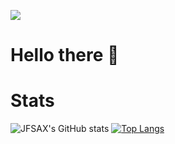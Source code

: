 <!-- ![](https://komarev.com/ghpvc/?username=jfsax&color=pink&style=flat) -->
![](https://i.imgur.com/hnPS0oF.png)
# Hello there 👋

# Stats
![JFSAX's GitHub stats](https://github-readme-stats.vercel.app/api?username=jfsax&show_icons=true&theme=dracula) [![Top Langs](https://github-readme-stats.vercel.app/api/top-langs/?username=jfsax&layout=compact&theme=dracula)](https://github.com/jfsax/github-readme-stats)

<!--
**jfsax/jfsax** is a ✨ _special_ ✨ repository because its `README.md` (this file) appears on your GitHub profile.

Here are some ideas to get you started:

- 🔭 I’m currently working on ...
- 🌱 I’m currently learning ...
- 👯 I’m looking to collaborate on ...
- 🤔 I’m looking for help with ...
- 💬 Ask me about ...
- 📫 How to reach me: ...
- 😄 Pronouns: ...
- ⚡ Fun fact: ...
-->
